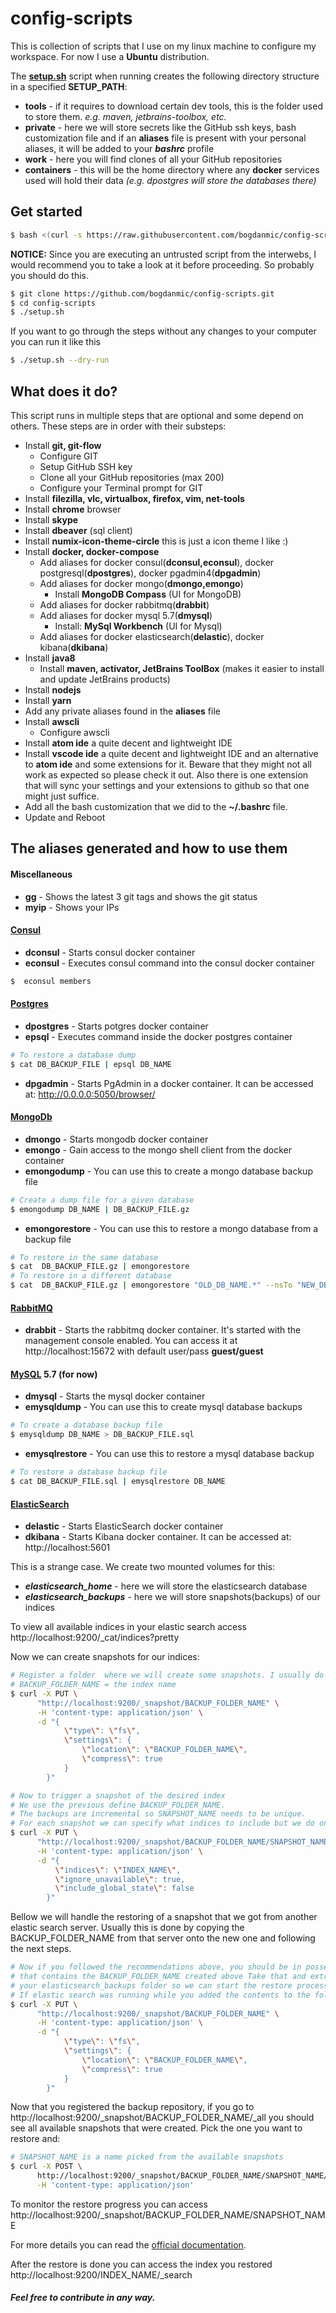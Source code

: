 config-scripts
==============

This is collection of scripts that I use on my linux machine to configure my
workspace. For now I use a **Ubuntu** distribution.

The [**setup.sh**](setup.sh) script when running creates the following directory structure in a specified **SETUP_PATH**:
 - **tools** - if it requires to download certain dev tools, this is the folder used to store them. *e.g. maven, jetbrains-toolbox, etc.*
 - **private** - here we will store secrets like the GitHub ssh keys, bash customization file and if an **aliases** file is present with your personal aliases, it will be added to your ***bashrc*** profile
 - **work** - here you will find clones of all your GitHub repositories
 - **containers** - this will be the home directory where any **docker** services used will hold their data *(e.g. dpostgres will store the databases there)*

Get started
------------
 ```bash
 $ bash <(curl -s https://raw.githubusercontent.com/bogdanmic/config-scripts/master/setup.sh)
 ```
 **NOTICE:** Since you are executing an untrusted script from the interwebs, I
 would recommend you to take a look at it before proceeding. So probably you
 should do this.
 ```bash
 $ git clone https://github.com/bogdanmic/config-scripts.git
 $ cd config-scripts
 $ ./setup.sh
 ```
If you want to go through the steps without any changes to your computer you can run it like this
 ```bash
 $ ./setup.sh --dry-run
 ```

What does it do?
------------
This script runs in multiple steps that are optional and some depend on others. These steps are in order with their substeps:
- Install **git, git-flow**
  - Configure  GIT
  - Setup GitHub SSH key
  - Clone all your GitHub repositories (max 200)
  - Configure your Terminal prompt for GIT
- Install **filezilla, vlc, virtualbox, firefox, vim, net-tools**
- Install **chrome** browser
- Install **skype**
- Install **dbeaver** (sql client)
- Install **numix-icon-theme-circle** this is just a icon theme I like :)
- Install **docker, docker-compose**
  - Add aliases for docker consul(**dconsul,econsul**), docker postgresql(**dpostgres**), docker pgadmin4(**dpgadmin**)
  - Add aliases for docker mongo(**dmongo,emongo**)
    - Install **MongoDB Compass** (UI for MongoDB)
  - Add aliases for docker rabbitmq(**drabbit**)
  - Add aliases for docker mysql 5.7(**dmysql**)
    - Install: **MySql Workbench** (UI for Mysql)
  - Add aliases for docker elasticsearch(**delastic**),  docker kibana(**dkibana**)
- Install **java8**
  - Install **maven, activator, JetBrains ToolBox** (makes it easier to install and
  update JetBrains products)
- Install **nodejs**
- Install **yarn**
- Add any private aliases found in the **aliases** file
- Install **awscli**
  - Configure awscli
- Install **atom ide** a quite decent and lightweight IDE
- Install **vscode ide** a quite decent and lightweight IDE and an alternative to **atom ide** and some extensions for it. Beware that they might not all work as expected so please check it out. Also there is one extension that will sync your settings and your extensions to github so that one might just suffice.
- Add all the bash customization that we did to the **~/.bashrc** file.
- Update and Reboot

The aliases generated and how to use them
------------
#### Miscellaneous
- **gg** - Shows the latest 3 git tags and shows the git status
- **myip** - Shows your IPs

#### [Consul](https://www.consul.io/)
- **dconsul** - Starts consul docker container
- **econsul** - Executes consul command into the consul docker container
```bash
$  econsul members
```

#### [Postgres](https://www.postgresql.org/)
- **dpostgres** - Starts potgres docker container
- **epsql** - Executes command inside the docker postgres container
```bash
# To restore a database dump
$ cat DB_BACKUP_FILE | epsql DB_NAME
```
- **dpgadmin** - Starts PgAdmin in a docker container. It can be accessed at: http://0.0.0.0:5050/browser/

#### [MongoDb](https://www.mongodb.com/)
- **dmongo** - Starts mongodb docker container
- **emongo** - Gain access to the mongo shell client from the docker container
- **emongodump** - You can use this to create a mongo database backup file
```bash
# Create a dump file for a given database
$ emongodump DB_NAME | DB_BACKUP_FILE.gz
```
- **emongorestore** - You can use this to restore a mongo database from a backup file
```bash
# To restore in the same database
$ cat  DB_BACKUP_FILE.gz | emongorestore
# To restore in a different database
$ cat  DB_BACKUP_FILE.gz | emongorestore "OLD_DB_NAME.*" --nsTo "NEW_DB_NAME.*"
```

#### [RabbitMQ](https://www.rabbitmq.com/)
- **drabbit** - Starts the rabbitmq docker container. It's started with the management console enabled. You can access it at http://localhost:15672 with default user/pass **guest/guest**

#### [MySQL](https://www.mysql.com/) 5.7 (for now)
- **dmysql** - Starts the mysql docker container
- **emysqldump** - You can use this to create mysql database backups
```bash
# To create a database backup file
$ emysqldump DB_NAME > DB_BACKUP_FILE.sql
```
- **emysqlrestore** - You can use this to restore a mysql database backup
```bash
# To restore a database backup file
$ cat DB_BACKUP_FILE.sql | emysqlrestore DB_NAME
```

#### [ElasticSearch](https://www.elastic.co/products/elasticsearch/)
- **delastic** - Starts ElasticSearch docker container
- **dkibana** - Starts Kibana docker container. It can be accessed at: http://localhost:5601

This is a strange case. We create two mounted volumes for this:
- ***elasticsearch_home*** - here we will store the elasticsearch database
- ***elasticsearch_backups*** - here we will store snapshots(backups) of our indices

To view all available indices in your elastic search access http://localhost:9200/_cat/indices?pretty

Now we can create snapshots for our indices:
```bash
# Register a folder  where we will create some snapshots. I usually do a folder for each  index
# BACKUP_FOLDER_NAME = the index name
$ curl -X PUT \
      "http://localhost:9200/_snapshot/BACKUP_FOLDER_NAME" \
      -H 'content-type: application/json' \
      -d "{
            \"type\": \"fs\",
            \"settings\": {
                \"location\": \"BACKUP_FOLDER_NAME\",
                \"compress\": true
            }
        }"

# Now to trigger a snapshot of the desired index
# We use the previous define BACKUP_FOLDER_NAME.
# The backups are incremental so SNAPSHOT_NAME needs to be unique.
# For each snapshot we can specify what indices to include but we do only one INDEX_NAME
$ curl -X PUT \
      "http://localhost:9200/_snapshot/BACKUP_FOLDER_NAME/SNAPSHOT_NAME?wait_for_completion=true" \
      -H 'content-type: application/json' \
      -d "{
          \"indices\": \"INDEX_NAME\",
          \"ignore_unavailable\": true,
          \"include_global_state\": false
        }"
```
Bellow we will handle the restoring of a snapshot that we got from another elastic search server.
Usually this is done by copying the BACKUP_FOLDER_NAME from that server onto the new one and following the next steps.
```bash
# Now if you followed the recommendations above, you should be in possession of a tar/zip file
# that contains the BACKUP_FOLDER_NAME created above Take that and extract it into
# your elasticsearch_backups folder so we can start the restore process.
# If elastic search was running while you added the contents to the folder, you need to restart it.
$ curl -X PUT \
      "http://localhost:9200/_snapshot/BACKUP_FOLDER_NAME" \
      -H 'content-type: application/json' \
      -d "{
            \"type\": \"fs\",
            \"settings\": {
                \"location\": \"BACKUP_FOLDER_NAME\",
                \"compress\": true
            }
        }"
```
Now that you registered the backup repository, if you go to http://localhost:9200/_snapshot/BACKUP_FOLDER_NAME/_all you should see all available snapshots that were created. Pick the one you want to restore and:
```bash
# SNAPSHOT_NAME is a name picked from the available snapshots
$ curl -X POST \
      http://localhost:9200/_snapshot/BACKUP_FOLDER_NAME/SNAPSHOT_NAME/_restore \
      -H 'content-type: application/json'
```
To monitor the restore progress you can access http://localhost:9200/_snapshot/BACKUP_FOLDER_NAME/SNAPSHOT_NAME

For more details you can read the [official documentation](https://www.elastic.co/guide/en/elasticsearch/reference/current/modules-snapshots.html).

After the restore is done you can access the index you restored http://localhost:9200/INDEX_NAME/_search

##### ***Feel free to contribute in any way.***
